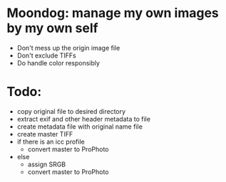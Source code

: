 # Moondog: manage my own images by my own self

 - Don't mess up the origin image file
 - Don't exclude TIFFs
 - Do handle color responsibly

# Todo:

 - copy original file to desired directory
 - extract exif and other header metadata to file
 - create metadata file with original name file
 - create master TIFF
 - if there is an icc profile
    - convert master to ProPhoto
 - else
    - assign SRGB
    - convert master to ProPhoto

